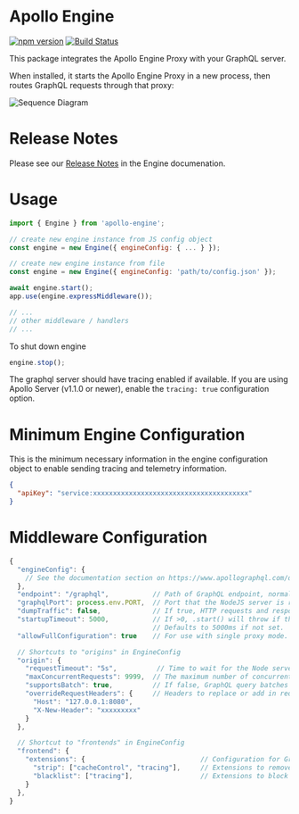 # Apollo Engine

[![npm version](https://badge.fury.io/js/apollo-engine.svg)](https://badge.fury.io/js/apollo-engine)
[![Build Status](https://travis-ci.org/apollographql/apollo-engine-js.svg?branch=master)](https://travis-ci.org/apollographql/apollo-engine-js)

This package integrates the Apollo Engine Proxy with your GraphQL server.

When installed, it starts the Apollo Engine Proxy in a new process, then routes
GraphQL requests through that proxy:

![Sequence Diagram](docs/sequence-diagram.png)

# Release Notes

Please see our [Release Notes](https://www.apollographql.com/docs/engine/proxy-release-notes.html) in the Engine documenation.

# Usage
```js
import { Engine } from 'apollo-engine';

// create new engine instance from JS config object
const engine = new Engine({ engineConfig: { ... } });

// create new engine instance from file
const engine = new Engine({ engineConfig: 'path/to/config.json' });

await engine.start();
app.use(engine.expressMiddleware());

// ...
// other middleware / handlers
// ...
```

To shut down engine
```js
engine.stop();
```

The graphql server should have tracing enabled if available. If you are using Apollo Server (v1.1.0 or newer), enable the `tracing: true` configuration option.

# Minimum Engine Configuration

This is the minimum necessary information in the engine configuration object to enable sending tracing and telemetry information.

```json
{
  "apiKey": "service:xxxxxxxxxxxxxxxxxxxxxxxxxxxxxxxxxxxxxxx"
}
```

# Middleware Configuration

```js
{
  "engineConfig": {
    // See the documentation section on https://www.apollographql.com/docs/engine/proto-doc.html
  },
  "endpoint": "/graphql",           // Path of GraphQL endpoint, normally /graphql.
  "graphqlPort": process.env.PORT,  // Port that the NodeJS server is running on.
  "dumpTraffic": false,             // If true, HTTP requests and responses will be dumped to stdout. Should only be used if debugging an issue.
  "startupTimeout": 5000,           // If >0, .start() will throw if the proxy binary does not finish startup within the given number of milliseconds.
                                    // Defaults to 5000ms if not set.
  "allowFullConfiguration": true    // For use with single proxy mode. Set this to true this if configuring frontends and origins directly in the engineConfig.

  // Shortcuts to "origins" in EngineConfig
  "origin": {
    "requestTimeout": "5s",          // Time to wait for the Node server to respond to the Engine Proxy.
    "maxConcurrentRequests": 9999,  // The maximum number of concurrent GraphQL requests to make back to the Node server.
    "supportsBatch": true,          // If false, GraphQL query batches will be broken up and processed in parallel. If true, they are batch processed.
    "overrideRequestHeaders": {     // Headers to replace or add in requests to your origin. May be useful for virtually-hosted GraphQL servers.
      "Host": "127.0.0.1:8080",
      "X-New-Header": "xxxxxxxxx"
    }
  },

  // Shortcut to "frontends" in EngineConfig
  "frontend": {
    "extensions": {                             // Configuration for GraphQL response extensions
      "strip": ["cacheControl", "tracing"],     // Extensions to remove from responses served to clients
      "blacklist": ["tracing"],                 // Extensions to block from being served to clients, even if requested with "includeInResponse".
    }
  },
}
```
